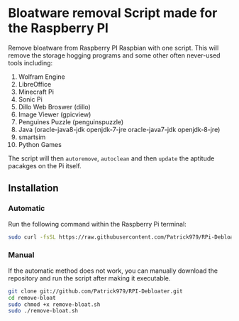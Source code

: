 # Bloatware removal Script made for the Raspberry PI
Remove bloatware from Raspberry PI Raspbian with one script. This will remove the storage hogging programs and some other often never-used tools including:


1. Wolfram Engine
2. LibreOffice
3. Minecraft Pi
4. Sonic Pi 
5. Dillo Web Broswer (dillo)
6. Image Viewer (gpicview)
7. Penguines Puzzle (penguinspuzzle)
8. Java (oracle-java8-jdk openjdk-7-jre oracle-java7-jdk openjdk-8-jre)
9. smartsim
10. Python Games

The script will then `autoremove`, `autoclean` and then `update` the aptitude pacakges on the Pi itself.

## Installation

### Automatic
Run the following command within the Raspberry Pi terminal:

```bash
sudo curl -fsSL https://raw.githubusercontent.com/Patrick979/RPi-Debloater/master/debloater.sh | bash
```

### Manual
If the automatic method does not work, you can manually download the repository and run the script after making it executable.

```bash
git clone git://github.com/Patrick979/RPI-Debloater.git
cd remove-bloat
sudo chmod +x remove-bloat.sh
sudo ./remove-bloat.sh
```
